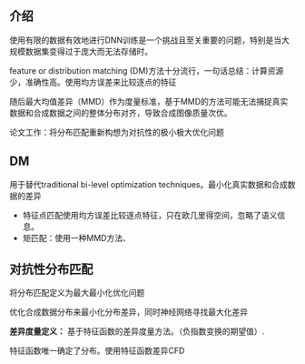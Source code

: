 ## 介绍

使用有限的数据有效地进行DNN训练是一个挑战且至关重要的问题，特别是当大规模数据集变得过于庞大而无法存储时。

feature or distribution matching (DM)方法十分流行，一句话总结：计算资源少，准确性高。使用均方误差来比较逐点的特征

随后最大均值差异（MMD）作为度量标准，基于MMD的方法可能无法捕捉真实数据和合成数据之间的整体分布对齐，导致合成图像质量次优。

论文工作：将分布匹配重新构想为对抗性的极小极大优化问题

## DM

用于替代traditional bi-level optimization techniques。最小化真实数据和合成数据的差异

* 特征点匹配使用均方误差比较逐点特征，只在欧几里得空间，忽略了语义信息。
* 矩匹配：使用一种MMD方法、

## 对抗性分布匹配

将分布匹配定义为最大最小化优化问题

优化合成数据分布来最小化分布差异，同时神经网络寻找最大化差异

**差异度量定义：** 基于特征函数的差异度量方法。（负指数变换的期望值）.

特征函数唯一确定了分布。使用特征函数差异CFD

